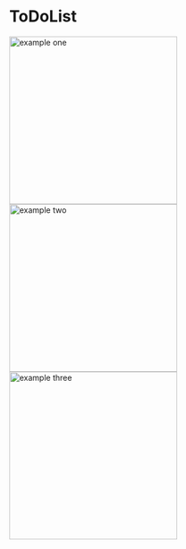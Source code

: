 # ToDoList

<img src="vko3/assets/1.png" alt="example one" width="300" height="auto">
<img src="vko3/assets/2.png" alt="example two" width="300" height="auto">
<img src="vko3/assets/3.png" alt="example three" width="300" height="auto">